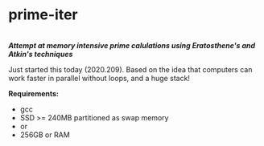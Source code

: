 # prime-iter
<BR>
<B><I>Attempt at memory intensive prime calulations using Eratosthene's and Atkin's techniques</I></B>
<P>
Just started this today (2020.209).
Based on the idea that computers can work faster in parallel without loops, and a huge stack!
</P>
<B>Requirements:</B><BR>
<UL><LI>gcc</LI>
<LI>SSD >= 240MB partitioned as swap memory</LI>
<LI>or</LI>
<LI>256GB or RAM</LI></UL>

